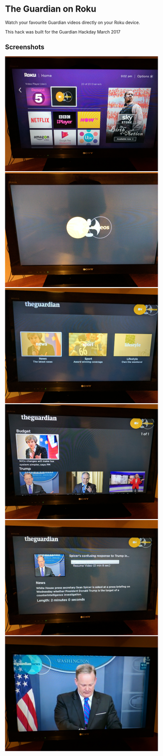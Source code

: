 
The Guardian on Roku
====================

Watch your favourite Guardian videos directly on your Roku device.

This hack was built for the Guardian Hackday March 2017

Screenshots
-----------

![Roku Menu](/docs/images/index.jpg?raw=true "Roku Menu")
![Splash](/docs/images/splash.jpg?raw=true "Splash")
![Menu](/docs/images/menu.jpg?raw=true "Menu")
![Sub Menu](/docs/images/sub.jpg?raw=true "Sub Menu")
![Video Item](/docs/images/video.jpg?raw=true "Video Item")
![Spicer](/docs/images/spicer.jpg?raw=true "Spicer")




